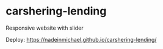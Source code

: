 # carshering-lending


Responsive website with slider


Deploy:  https://nadeinmichael.github.io/carshering-lending/
